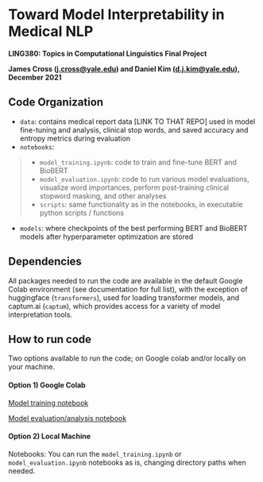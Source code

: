 
# Toward Model Interpretability in Medical NLP

**LING380: Topics in Computational Linguistics Final Project**

**James Cross (j.cross@yale.edu) and Daniel Kim (d.j.kim@yale.edu), December 2021**


## Code Organization

- `data`: contains medical report data [LINK TO THAT REPO] used in model fine-tuning and analysis, clinical stop words, and saved accuracy and entropy metrics during evaluation
- `notebooks`: 
> - `model_training.ipynb`: code to train and fine-tune BERT and BioBERT
> - `model_evaluation.ipynb`: code to run various model evaluations, visualize word importances, perform post-training clinical stopword masking, and other analyses
> - `scripts`: same functionality as in the notebooks, in executable python scripts / functions
- `models`: where checkpoints of the best performing BERT and BioBERT models after hyperparameter optimization are stored


## Dependencies

All packages needed to run the code are available in the default Google Colab environment (see documentation for full list), with the exception of huggingface (`transformers`), used for loading transformer models, and captum.ai (`captum`), which provides access for a variety of model interpretation tools. 


## How to run code 

Two options available to run the code; on Google colab and/or locally on your machine.

#### Option 1) Google Colab 

[Model training notebook](https://colab.research.google.com/drive/1uPIi-OVchs_8A-SNcQtLfwelr0ccsz19?usp=sharing)

[Model evaluation/analysis notebook](https://colab.research.google.com/drive/1Hfy58JvyPbx55lKKhQAzzrhJIbN_Io0j?usp=sharing)

#### Option 2) Local Machine 

Notebooks: You can run the `model_training.ipynb` or `model_evaluation.ipynb` notebooks as is, changing directory paths when needed.


